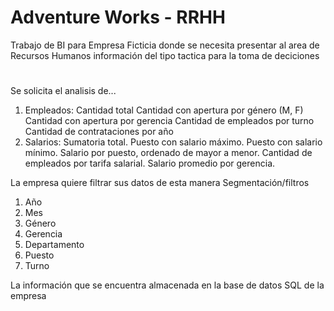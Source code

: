 # Adventure Works - RRHH
Trabajo de BI para Empresa Ficticia donde se necesita presentar al area de Recursos Humanos información del tipo tactica para la toma de deciciones
#
Se solicita el analisis de...
1. Empleados:
Cantidad total
Cantidad con apertura por género (M, F)
Cantidad con apertura por gerencia
Cantidad de empleados por turno
Cantidad de contrataciones por año
2. Salarios:
Sumatoria total.
Puesto con salario máximo.
Puesto con salario mínimo.
Salario por puesto, ordenado de mayor a menor.
Cantidad de empleados por tarifa salarial.
Salario promedio por gerencia.

La empresa quiere filtrar sus datos de esta manera
Segmentación/filtros
1. Año
2. Mes
3. Género
4. Gerencia
5. Departamento
6. Puesto
7. Turno

La información que se encuentra almacenada en la base de datos SQL de la empresa
